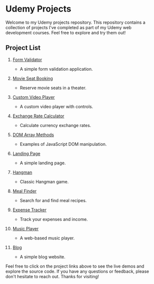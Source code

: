 # Udemy Projects

Welcome to my Udemy projects repository. This repository contains a collection of projects I've completed as part of my Udemy web development courses. Feel free to explore and try them out!

## Project List

1. [Form Validator](https://daydin14.github.io/udemy/1.Form_Validator)

   - A simple form validation application.

2. [Movie Seat Booking](https://daydin14.github.io/udemy/2.Movie_Seat_Booking)

   - Reserve movie seats in a theater.

3. [Custom Video Player](https://daydin14.github.io/udemy/3.Custom_Video_Player)

   - A custom video player with controls.

4. [Exchange Rate Calculator](https://daydin14.github.io/udemy/4.Exchange_Rate_Calculator)

   - Calculate currency exchange rates.

5. [DOM Array Methods](https://daydin14.github.io/udemy/5.DOM_Array_Methods)

   - Examples of JavaScript DOM manipulation.

6. [Landing Page](https://daydin14.github.io/udemy/6.Landing_Page)

   - A simple landing page.

7. [Hangman](https://daydin14.github.io/udemy/7.Hangman)

   - Classic Hangman game.

8. [Meal Finder](https://daydin14.github.io/udemy/8.Meal_Finder)

   - Search for and find meal recipes.

9. [Expense Tracker](https://daydin14.github.io/udemy/9.Expense_Tracker)

   - Track your expenses and income.

10. [Music Player](https://daydin14.github.io/udemy/10.Music_Player)

    - A web-based music player.

11. [Blog](https://daydin14.github.io/udemy/11.Blog)
    - A simple blog website.

Feel free to click on the project links above to see the live demos and explore the source code. If you have any questions or feedback, please don't hesitate to reach out. Thanks for visiting!
